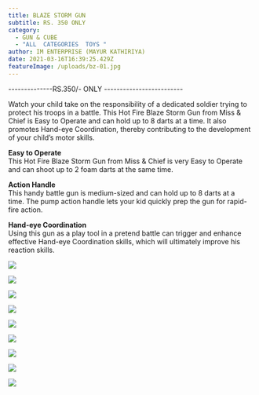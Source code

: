 ```yaml
---
title: BLAZE STORM GUN
subtitle: RS. 350 ONLY
category:
  - GUN & CUBE
  - "ALL  CATEGORIES  TOYS "
author: IM ENTERPRISE (MAYUR KATHIRIYA)
date: 2021-03-16T16:39:25.429Z
featureImage: /uploads/bz-01.jpg
---
```







\--------------RS.350/- ONLY -------------------------







Watch your child take on the responsibility of a dedicated soldier trying to protect his troops in a battle. This Hot Fire Blaze Storm Gun from Miss & Chief is Easy to Operate and can hold up to 8 darts at a time. It also promotes Hand-eye Coordination, thereby contributing to the development of your child’s motor skills.

**Easy to Operate**\
This Hot Fire Blaze Storm Gun from Miss & Chief is very Easy to Operate and can shoot up to 2 foam darts at the same time.

**Action Handle**\
This handy battle gun is medium-sized and can hold up to 8 darts at a time. The pump action handle lets your kid quickly prep the gun for rapid-fire action.

**Hand-eye Coordination**\
Using this gun as a play tool in a pretend battle can trigger and enhance effective Hand-eye Coordination skills, which will ultimately improve his reaction skills. 

![](/uploads/bz-01.jpg)





![](/uploads/bz-2.jpeg)

![](/uploads/bz-3.jpg)

![](/uploads/bz-4.jpg)

![](/uploads/bz-5.jpg)

![](/uploads/bz-6.jpeg)

![](/uploads/bz-7.jpg)

![](/uploads/bz-8.jpg)

![](/uploads/bz-9.jpeg)